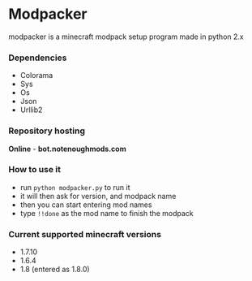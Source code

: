 # Modpacker
modpacker is a minecraft modpack setup program made in python 2.x

### Dependencies
+ Colorama
+ Sys
+ Os
+ Json
+ Urllib2

### Repository hosting
**Online** - **bot.notenoughmods.com**

### How to use it
+ run `python modpacker.py` to run it
+ it will then ask for version, and modpack name
+ then you can start entering mod names
+ type `!!done` as the mod name to finish the modpack

### Current supported minecraft versions
+ 1.7.10
+ 1.6.4
+ 1.8 (entered as 1.8.0)
